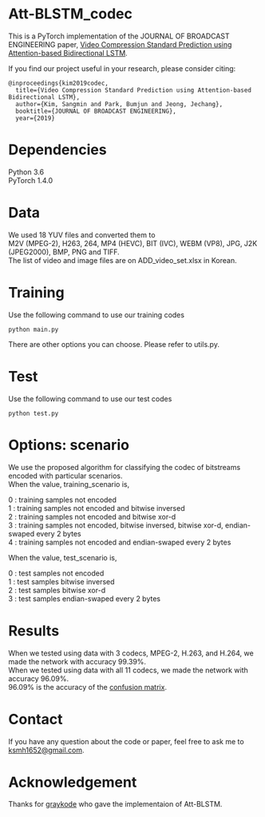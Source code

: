 # Att-BLSTM_codec
This is a PyTorch implementation of the JOURNAL OF BROADCAST ENGINEERING paper, 
[Video Compression Standard Prediction using Attention-based Bidirectional LSTM](http://www.kibme.org/resources/journal/20191015155044174.pdf).

If you find our project useful in your research, please consider citing:
~~~
@inproceedings{kim2019codec,
  title={Video Compression Standard Prediction using Attention-based Bidirectional LSTM},
  author={Kim, Sangmin and Park, Bumjun and Jeong, Jechang},
  booktitle={JOURNAL OF BROADCAST ENGINEERING},
  year={2019}
~~~

# Dependencies
Python 3.6  
PyTorch 1.4.0

# Data
We used 18 YUV files and converted them to  
M2V (MPEG-2), H263, 264, MP4 (HEVC), BIT (IVC), WEBM (VP8), JPG, J2K (JPEG2000), BMP, PNG and TIFF.  
The list of video and image files are on ADD_video_set.xlsx in Korean.

# Training
Use the following command to use our training codes
~~~
python main.py
~~~
There are other options you can choose.
Please refer to utils.py.

# Test
Use the following command to use our test codes
~~~
python test.py
~~~

# Options: scenario
We use the proposed algorithm for classifying the codec of bitstreams encoded with particular scenarios.  
When the value, training_scenario is,

0 : training samples not encoded  
1 : training samples not encoded and bitwise inversed  
2 : training samples not encoded and bitwise xor-d  
3 : training samples not encoded, bitwise inversed, bitwise xor-d, endian-swaped every 2 bytes  
4 : training samples not encoded and endian-swaped every 2 bytes

When the value, test_scenario is,

0 : test samples not encoded  
1 : test samples bitwise inversed  
2 : test samples bitwise xor-d  
3 : test samples endian-swaped every 2 bytes


# Results
When we tested using data with 3 codecs, MPEG-2, H.263, and H.264, we made the network with accuracy 99.39%.  
When we tested using data with all 11 codecs, we made the network with accuracy 96.09%.  
96.09% is the accuracy of the [confusion matrix](https://en.wikipedia.org/wiki/Confusion_matrix).  

# Contact
If you have any question about the code or paper, feel free to ask me to <ksmh1652@gmail.com>.

# Acknowledgement
Thanks for [graykode](https://github.com/graykode/nlp-tutorial) who gave the implementaion of Att-BLSTM.

